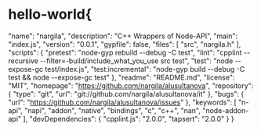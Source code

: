 # hello-world{
  "name": "nargila",
  "description": "C++ Wrappers of Node-API",
  "main": "index.js",
  "version": "0.0.1",
  "gypfile": false,
  "files": [
    "src",
    "nargila.h"
  ],
  "scripts": {
    "pretest": "node-gyp rebuild --debug -C test",
    "lint": "cpplint --recursive --filter=-build/include_what_you_use src test",
    "test": "node --expose-gc test/index.js",
    "test:incremental": "node-gyp build --debug -C test && node --expose-gc test"
  },
  "readme": "README.md",
  "license": "MIT",
  "homepage": "https://github.com/nargila/alusultanova",
  "repository": {
    "type": "git",
    "url": "git://github.com/nargila/alusultanova/it"
  },
  "bugs": {
    "url": "https://github.com/nargila/alusultanova/issues"
  },
  "keywords": [
    "n-api",
    "napi",
    "addon",
    "native",
    "bindings",
    "c",
    "c++",
    "nan",
    "node-addon-api"
  ],
  "devDependencies": {
    "cpplint.js": "2.0.0",
    "tapsert": "2.0.0"
  }
}
